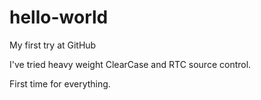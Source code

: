 # hello-world
My first try at GitHub

I've tried heavy weight ClearCase and RTC source control.

First time for everything.

